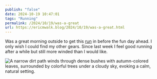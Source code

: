 ```yaml
---
publish: "false"
date: 2024-10-19 10:47:01
tags: "Running"
permalink: /2024/10/19/was-a-great
url: https://ericmwalk.blog/2024/10/19/was-a-great.html
---
```


Was a great morning outside to get this [run](https://strava.com/activities/12694291410) in before the fun day ahead. I only wish I could find my other gears. Since last week I feel good running after a while but still more winded than I would like.

![A narrow dirt path winds through dense bushes with autumn-colored leaves, surrounded by colorful trees under a cloudy sky, evoking a calm, natural setting.](https://ericmwalk.blog/uploads/2024/img-0470.jpeg)